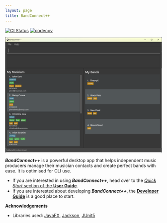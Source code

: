 ```yaml
---
layout: page
title: BandConnect++
---
```


[![CI Status](https://github.com/se-edu/addressbook-level3/workflows/Java%20CI/badge.svg)](https://github.com/AY2324S1-CS2103T-W11-3/tp/actions)
[![codecov](https://codecov.io/gh/AY2324S1-CS2103T-W11-3/tp/branch/master/graph/badge.svg)](https://codecov.io/gh/AY2324S1-CS2103T-W11-3/tp)

![Ui](images/Ui.png)

**_BandConnect++_** is a powerful desktop app that helps independent music producers manage their musician contacts and create perfect bands with ease. It is optimised for CLI use.

* If you are interested in using **_BandConnect++_**, head over to the [_Quick Start_ section of the **User Guide**](UserGuide.html#quick-start).
* If you are interested about developing **_BandConnect++_**, the [**Developer Guide**](DeveloperGuide.html) is a good place to start.


**Acknowledgements**

* Libraries used: [JavaFX](https://openjfx.io/), [Jackson](https://github.com/FasterXML/jackson), [JUnit5](https://github.com/junit-team/junit5)
